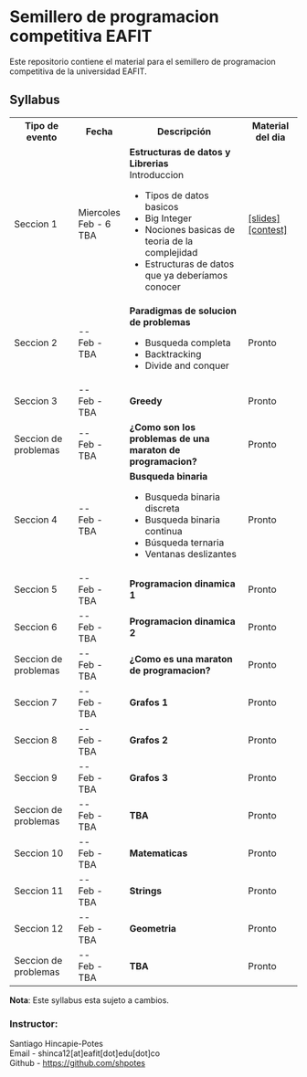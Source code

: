 # Semillero de programacion competitiva EAFIT 
Este repositorio contiene el material para el semillero de programacion
competitiva de la universidad EAFIT.

## Syllabus
<table class="table">
  <tbody><tr class="active">
      <th>Tipo de evento</th><th>Fecha</th><th>Descripción</th><th>Material del dia</th>
    </tr>
    <tr>
      <td>Seccion 1</td>
      <td> Miercoles <br> Feb - 6 <br> TBA </td>
      <td>
	<b>Estructuras de datos y Librerias</b> <br>
    Introduccion <br>
	<ul>
	  <li>Tipos de datos basicos</li>
	  <li>Big Integer</li>
      <li>Nociones basicas de teoria de la complejidad</li>
	  <li>Estructuras de datos que ya deberíamos conocer</li>
	</ul>
      </td>
      <td>
          <a href="/lect1/lect1-intro.pdf">[slides]</a><br>
          <a href="https://a2oj.com/contest?ID=38718">[contest]</a>
      </td>
    </tr>
    <tr>
      <td>Seccion 2</td>
      <td> -- <br> Feb - <br> TBA </td>
      <td>
	<b>Paradigmas de solucion de problemas</b> <br>
	<ul>
	  <li>Busqueda completa</li>
	  <li>Backtracking</li>
	  <li>Divide and conquer</li>
        </ul>
      </td>
      <td>
          Pronto
      </td>
    </tr>
    <tr>
      <td>Seccion 3</td>
      <td> -- <br> Feb - <br> TBA </td>
      <td>
	<b>Greedy</b>
      </td>
      <td>
          Pronto
      </td>
    </tr>
    <tr>
      <td>Seccion de problemas</td>
      <td> -- <br> Feb - <br> TBA </td>
      <td>
	<b>¿Como son los problemas de una maraton de programacion?</b>
      </td>
      <td>
          Pronto
      </td>
    </tr>
    <tr>
      <td>Seccion 4</td>
      <td> -- <br> Feb - <br> TBA </td>
      <td>
	<b>Busqueda binaria</b> <br>
	<ul>
	  <li>Busqueda binaria discreta</li>
	  <li>Busqueda binaria continua</li>
	  <li>Búsqueda ternaria</li>
	  <li>Ventanas deslizantes</li>
	</ul>
      </td>
      <td>
          Pronto
      </td>
    </tr>
    <tr>
      <td>Seccion 5</td>
      <td> -- <br> Feb - <br> TBA </td>
      <td>
	<b>Programacion dinamica 1</b> <br>
      </td>
      <td>
          Pronto
      </td>
    </tr>
    <tr>
      <td>Seccion 6</td>
      <td> -- <br> Feb - <br> TBA </td>
      <td>
	<b>Programacion dinamica 2</b> <br>
      </td>
      <td>
          Pronto
      </td>
    </tr>
    <tr>
      <td>Seccion de problemas</td>
      <td> -- <br> Feb - <br> TBA </td>
      <td>
	<b>¿Como es una maraton de programacion?</b>
      </td>
      <td>
          Pronto
      </td>
     </tr>
       <tr>
      <td>Seccion 7</td>
      <td> -- <br> Feb - <br> TBA </td>
      <td>
	<b>Grafos 1</b> <br>
      </td>
      <td>
          Pronto
      </td>
    </tr>
    <tr>
      <td>Seccion 8</td>
      <td> -- <br> Feb - <br> TBA </td>
      <td>
	<b>Grafos 2</b> <br>
      </td>
      <td>
          Pronto
      </td>
    </tr>
    <tr>
      <td>Seccion 9</td>
      <td> -- <br> Feb - <br> TBA </td>
      <td>
	<b>Grafos 3</b> <br>
      </td>
      <td>
          Pronto
      </td>
    </tr>
    <tr>
      <td>Seccion de problemas</td>
      <td> -- <br> Feb - <br> TBA </td>
      <td>
	<b>TBA</b>
      </td>
      <td>
          Pronto
      </td>
     </tr>    
       <tr>
      <td>Seccion 10</td>
      <td> -- <br> Feb - <br> TBA </td>
      <td>
	<b>Matematicas</b> <br>
      </td>
      <td>
          Pronto
      </td>
    </tr>
    <tr>
      <td>Seccion 11</td>
      <td> -- <br> Feb - <br> TBA </td>
      <td>
	<b>Strings</b> <br>
      </td>
      <td>
          Pronto
      </td>
    </tr>
    <tr>
      <td>Seccion 12</td>
      <td> -- <br> Feb - <br> TBA </td>
      <td>
	<b>Geometria</b> <br>
      </td>
      <td>
          Pronto
      </td>
    </tr>
    <tr>
      <td>Seccion de problemas</td>
      <td> -- <br> Feb - <br> TBA </td>
      <td>
	<b>TBA</b>
      </td>
      <td>
          Pronto
      </td>
     </tr> 	  
</tbody></table>

**Nota**: Este syllabus esta sujeto a cambios.

### Instructor:
Santiago Hincapie-Potes<br>
Email - shinca12[at]eafit[dot]edu[dot]co<br>
Github - https://github.com/shpotes
